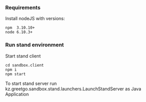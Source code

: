 
### Requirements

Install nodeJS with versions:

    npm  3.10.10+
    node 6.10.3+

### Run stand environment

Start stand client

    cd sandbox.client
    npm i
    npm start

To start stand server run kz.greetgo.sandbox.stand.launchers.LaunchStandServer as Java Application
